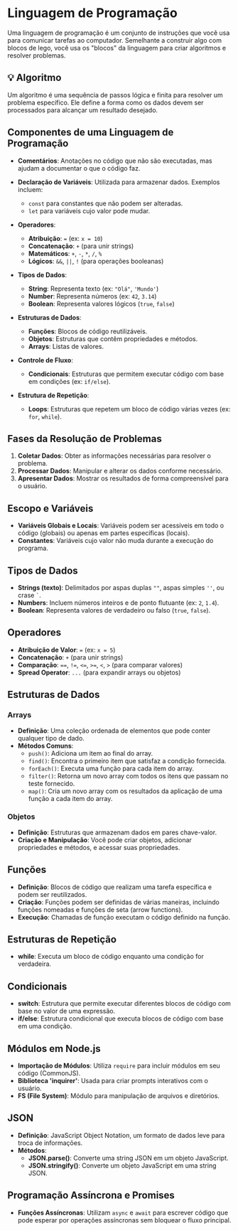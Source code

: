 # Linguagem de Programação

Uma linguagem de programação é um conjunto de instruções que você usa para comunicar tarefas ao computador. Semelhante a construir algo com blocos de lego, você usa os "blocos" da linguagem para criar algoritmos e resolver problemas.

## 💡 Algoritmo

Um algoritmo é uma sequência de passos lógica e finita para resolver um problema específico. Ele define a forma como os dados devem ser processados para alcançar um resultado desejado.

## Componentes de uma Linguagem de Programação

- **Comentários**: Anotações no código que não são executadas, mas ajudam a documentar o que o código faz.
- **Declaração de Variáveis**: Utilizada para armazenar dados. Exemplos incluem:

  - `const` para constantes que não podem ser alteradas.
  - `let` para variáveis cujo valor pode mudar.

- **Operadores**:

  - **Atribuição**: `=` (ex: `x = 10`)
  - **Concatenação**: `+` (para unir strings)
  - **Matemáticos**: `+`, `-`, `*`, `/`, `%`
  - **Lógicos**: `&&`, `||`, `!` (para operações booleanas)

- **Tipos de Dados**:

  - **String**: Representa texto (ex: `"Olá"`, `'Mundo'`)
  - **Number**: Representa números (ex: `42`, `3.14`)
  - **Boolean**: Representa valores lógicos (`true`, `false`)

- **Estruturas de Dados**:

  - **Funções**: Blocos de código reutilizáveis.
  - **Objetos**: Estruturas que contêm propriedades e métodos.
  - **Arrays**: Listas de valores.

- **Controle de Fluxo**:

  - **Condicionais**: Estruturas que permitem executar código com base em condições (ex: `if/else`).

- **Estrutura de Repetição**:
  - **Loops**: Estruturas que repetem um bloco de código várias vezes (ex: `for`, `while`).

## Fases da Resolução de Problemas

1. **Coletar Dados**: Obter as informações necessárias para resolver o problema.
2. **Processar Dados**: Manipular e alterar os dados conforme necessário.
3. **Apresentar Dados**: Mostrar os resultados de forma compreensível para o usuário.

## Escopo e Variáveis

- **Variáveis Globais e Locais**: Variáveis podem ser acessíveis em todo o código (globais) ou apenas em partes específicas (locais).
- **Constantes**: Variáveis cujo valor não muda durante a execução do programa.

## Tipos de Dados

- **Strings (texto)**: Delimitados por aspas duplas `""`, aspas simples `''`, ou crase `` ` ``.
- **Numbers**: Incluem números inteiros e de ponto flutuante (ex: `2`, `1.4`).
- **Boolean**: Representa valores de verdadeiro ou falso (`true`, `false`).

## Operadores

- **Atribuição de Valor**: `=` (ex: `x = 5`)
- **Concatenação**: `+` (para unir strings)
- **Comparação**: `==`, `!=`, `<=`, `>=`, `<`, `>` (para comparar valores)
- **Spread Operator**: `...` (para expandir arrays ou objetos)

## Estruturas de Dados

### Arrays

- **Definição**: Uma coleção ordenada de elementos que pode conter qualquer tipo de dado.
- **Métodos Comuns**:
  - `push()`: Adiciona um item ao final do array.
  - `find()`: Encontra o primeiro item que satisfaz a condição fornecida.
  - `forEach()`: Executa uma função para cada item do array.
  - `filter()`: Retorna um novo array com todos os itens que passam no teste fornecido.
  - `map()`: Cria um novo array com os resultados da aplicação de uma função a cada item do array.

### Objetos

- **Definição**: Estruturas que armazenam dados em pares chave-valor.
- **Criação e Manipulação**: Você pode criar objetos, adicionar propriedades e métodos, e acessar suas propriedades.

## Funções

- **Definição**: Blocos de código que realizam uma tarefa específica e podem ser reutilizados.
- **Criação**: Funções podem ser definidas de várias maneiras, incluindo funções nomeadas e funções de seta (arrow functions).
- **Execução**: Chamadas de função executam o código definido na função.

## Estruturas de Repetição

- **while**: Executa um bloco de código enquanto uma condição for verdadeira.

## Condicionais

- **switch**: Estrutura que permite executar diferentes blocos de código com base no valor de uma expressão.
- **if/else**: Estrutura condicional que executa blocos de código com base em uma condição.

## Módulos em Node.js

- **Importação de Módulos**: Utiliza `require` para incluir módulos em seu código (CommonJS).
- **Biblioteca 'inquirer'**: Usada para criar prompts interativos com o usuário.
- **FS (File System)**: Módulo para manipulação de arquivos e diretórios.

## JSON

- **Definição**: JavaScript Object Notation, um formato de dados leve para troca de informações.
- **Métodos**:
  - **JSON.parse()**: Converte uma string JSON em um objeto JavaScript.
  - **JSON.stringify()**: Converte um objeto JavaScript em uma string JSON.

## Programação Assíncrona e Promises

- **Funções Assíncronas**: Utilizam `async` e `await` para escrever código que pode esperar por operações assíncronas sem bloquear o fluxo principal.
